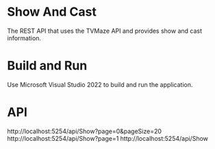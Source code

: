 # Show And Cast

The REST API that uses the TVMaze API and provides show and cast information.

# Build and Run
Use Microsoft Visual Studio 2022 to build and run the application.

# API
http://localhost:5254/api/Show?page=0&pageSize=20
http://localhost:5254/api/Show?page=1
http://localhost:5254/api/Show